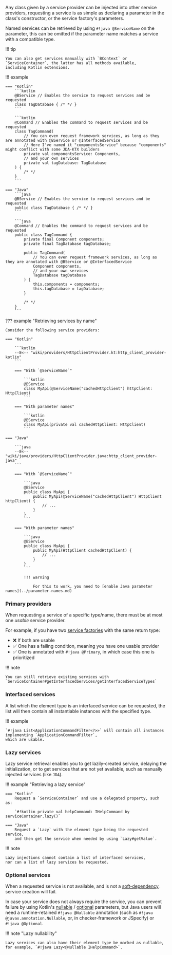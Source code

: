 Any class given by a service provider can be injected into other service providers, 
requesting a service is as simple as declaring a parameter in the class's constructor, 
or the service factory's parameters.

Named services can be retrieved by using `#!java @ServiceName` on the parameter,
this can be omitted if the parameter name matches a service with a compatible type.

!!! tip

    You can also get services manually with `BContext` or `ServiceContainer`, the latter has all methods available, 
    including Kotlin extensions.

!!! example              

    === "Kotlin"
        ```kotlin
        @BService // Enables the service to request services and be requested
        class TagDatabase { /* */ }
        ```

        ```kotlin
        @Command // Enables the command to request services and be requested
        class TagCommand(
            // You can even request framework services, as long as they are annotated with @BService or @InterfacedService
            // Here I've named it "componentsService" because "components" might conflict with some JDA-KTX builders
            private val componentsService: Components,
            // and your own services
            private val tagDatabase: TagDatabase
        ) {
            /* */
        }
        ```

    === "Java"
        ```java
        @BService // Enables the service to request services and be requested
        public class TagDatabase { /* */ }
        ```

        ```java
        @Command // Enables the command to request services and be requested
        public class TagCommand {
            private final Component components;
            private final TagDatabase tagDatabase;
            
            public TagCommand(
                // You can even request framework services, as long as they are annotated with @BService or @InterfacedService
                Component components,
                // and your own services
                TagDatabase tagDatabase
            ) {
                this.components = components;
                this.tagDatabase = tagDatabase;
            }

            /* */
        }
        ```  

??? example "Retrieving services by name"

    Consider the following service providers:

    === "Kotlin"
    
        ```kotlin
        --8<-- "wiki/providers/HttpClientProvider.kt:http_client_provider-kotlin"
        ```

        === "With `@ServiceName`"
        
            ```kotlin
            @BService
            class MyApi(@ServiceName("cachedHttpClient") httpClient: HttpClient)
            ```

        === "With parameter names"

            ```kotlin
            @BService
            class MyApi(private val cachedHttpClient: HttpClient)
            ```

    === "Java"

        ```java
        --8<-- "wiki/java/providers/HttpClientProvider.java:http_client_provider-java"
        ```

        === "With `@ServiceName`"
        
            ```java
            @BService
            public class MyApi {
                public MyApi(@ServiceName("cachedHttpClient") HttpClient httpClient) {
                    // ...
                }
            }
            ```

        === "With parameter names"

            ```java
            @BService
            public class MyApi {
                public MyApi(HttpClient cachedHttpClient) {
                    // ...
                }
            }
            ```

            !!! warning

                For this to work, you need to [enable Java parameter names](../parameter-names.md)

### Primary providers

When requesting a service of a specific type/name, there must be at most one *usable* service provider.

For example, if you have two [service factories](creating-services.md#service-factories) with the same return type:

- :x: If both are usable
- :white_check_mark: One has a failing condition, meaning you have one usable provider
- :white_check_mark: One is annotated with `#!java @Primary`, in which case this one is prioritized

!!! note

    You can still retrieve existing services with `ServiceContainer#getInterfacedServices/getInterfacedServiceTypes`

### Interfaced services
A list which the element type is an interfaced service can be requested,
the list will then contain all instantiable instances with the specified type.

!!! example

    `#!java List<ApplicationCommandFilter<?>>` will contain all instances implementing `ApplicationCommandFilter`, 
    which are usable.

### Lazy services
Lazy service retrieval enables you to get lazily-created service, delaying the initialization,
or to get services that are not yet available, such as manually injected services (like `JDA`).

!!! example "Retrieving a lazy service"

    === "Kotlin"
        Request a `ServiceContainer` and use a delegated property, such as:

        `#!kotlin private val helpCommand: IHelpCommand by serviceContainer.lazy()`

    === "Java"
        Request a `Lazy` with the element type being the requested service, 
        and then get the service when needed by using `Lazy#getValue`.

!!! note

    Lazy injections cannot contain a list of interfaced services, 
    nor can a list of lazy services be requested.

### Optional services
When a requested service is not available, and is not a [soft-dependency](creating-services.md#dependencies), 
service creation will fail.

[null-safety]: https://kotlinlang.org/docs/null-safety.html
[default-arguments]: https://kotlinlang.org/docs/functions.html#default-arguments

In case your service does not always require the service,
you can prevent failure by using Kotlin's [nullable][null-safety] / [optional][default-arguments] parameters,
but Java users will need a runtime-retained `#!java @Nullable` annotation 
(such as `#!java @javax.annotation.Nullable`, or, in checker-framework or JSpecify) or `#!java @Optional`.

!!! note "Lazy nullability"

    Lazy services can also have their element type be marked as nullable, 
    for example, `#!java Lazy<@Nullable IHelpCommand>`.